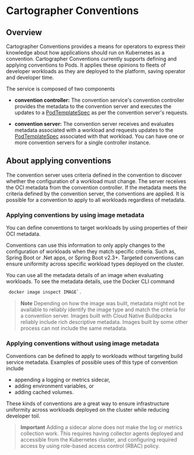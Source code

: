 # Cartographer Conventions

## <a id="overview"></a> Overview

Cartographer Conventions provides a means for operators to express
their knowledge about how applications should run on Kubernetes as a convention. 
Cartographer Conventions currently supports defining and applying conventions to Pods.
It applies these opinions to fleets of developer workloads as they are 
deployed to the platform, saving operator and developer time.

The service is composed of two components

* **convention controller:**
  The convention service's convention controller provides the metadata to the convention server and executes 
  the updates to a [PodTemplateSpec](https://kubernetes.io/docs/reference/kubernetes-api/workload-resources/pod-template-v1/#PodTemplateSpec) as per the convention server's requests.

* **convention server:**
  The convention server receives and evaluates metadata associated with a workload and
  requests updates to the [PodTemplateSpec](https://kubernetes.io/docs/reference/kubernetes-api/workload-resources/pod-template-v1/#PodTemplateSpec) associated with that workload.
  You can have one or more convention servers for a single controller instance.

## <a id="about-apply-conventions"></a> About applying conventions

The convention server uses criteria defined in the convention to discover
whether the configuration of a workload must change.
The server receives the OCI metadata from the convention controller.
If the metadata meets the criteria defined by the convention server,
the conventions are applied.
It is possible for a convention to apply to all workloads regardless of metadata.

### <a id="apply-by-image-metadata"></a> Applying conventions by using image metadata

You can define conventions to target workloads by using properties of their OCI metadata.

Conventions can use this information to only apply changes to the configuration of workloads
when they match specific criteria. Such as, Spring Boot or .Net apps, or Spring Boot v2.3+.
Targeted conventions can ensure uniformity across specific workload types deployed on the cluster.

You can use all the metadata details of an image when evaluating workloads.
To see the metadata details, use the Docker CLI command
```bash 
 docker image inspect IMAGE`.
```
>**Note** Depending on how the image was built, metadata might not be available to reliably identify
the image type and match the criteria for a convention server.
Images built with Cloud Native Buildpacks reliably include rich descriptive metadata.
Images built by some other process can not include the same metadata.

### <a id="apply-wo-image-metadata"></a> Applying conventions without using image metadata

Conventions can be defined to apply to workloads without targeting build service metadata.
Examples of possible uses of this type of convention include 
  - appending a logging or metrics sidecar,
  - adding environment variables, or 
  - adding cached volumes.
  
These kinds of conventions are a great way to ensure infrastructure uniformity
across workloads deployed on the cluster while reducing developer toil.

>**Important** Adding a sidecar alone does not make the log or metrics collection work.
  This requires having collector agents deployed and accessible from the Kubernetes cluster,
and configuring required access by using role-based access control (RBAC) policy.
